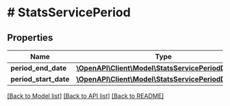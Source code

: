 # # StatsServicePeriod

## Properties

Name | Type | Description | Notes
------------ | ------------- | ------------- | -------------
**period_end_date** | [**\OpenAPI\Client\Model\StatsServicePeriodDatetime**](StatsServicePeriodDatetime.md) |  | [optional]
**period_start_date** | [**\OpenAPI\Client\Model\StatsServicePeriodDatetime**](StatsServicePeriodDatetime.md) |  | [optional]

[[Back to Model list]](../../README.md#models) [[Back to API list]](../../README.md#endpoints) [[Back to README]](../../README.md)
